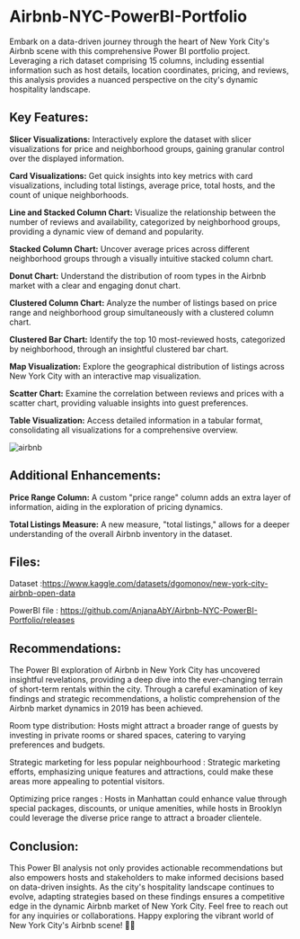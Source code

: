 # Airbnb-NYC-PowerBI-Portfolio

Embark on a data-driven journey through the heart of New York City's Airbnb scene with this comprehensive Power BI portfolio project. Leveraging a rich dataset comprising 15 columns, including essential information such as host details, location coordinates, pricing, and reviews, this analysis provides a nuanced perspective on the city's dynamic hospitality landscape.

## **Key Features:**

**Slicer Visualizations:** Interactively explore the dataset with slicer visualizations for price and neighborhood groups, gaining granular control over the displayed information.

**Card Visualizations:** Get quick insights into key metrics with card visualizations, including total listings, average price, total hosts, and the count of unique neighborhoods.

**Line and Stacked Column Chart:** Visualize the relationship between the number of reviews and availability, categorized by neighborhood groups, providing a dynamic view of demand and popularity.

**Stacked Column Chart:** Uncover average prices across different neighborhood groups through a visually intuitive stacked column chart.

**Donut Chart:** Understand the distribution of room types in the Airbnb market with a clear and engaging donut chart.

**Clustered Column Chart:** Analyze the number of listings based on price range and neighborhood group simultaneously with a clustered column chart.

**Clustered Bar Chart:** Identify the top 10 most-reviewed hosts, categorized by neighborhood, through an insightful clustered bar chart.

**Map Visualization:** Explore the geographical distribution of listings across New York City with an interactive map visualization.

**Scatter Chart:** Examine the correlation between reviews and prices with a scatter chart, providing valuable insights into guest preferences.

**Table Visualization:** Access detailed information in a tabular format, consolidating all visualizations for a comprehensive overview.

![airbnb](https://github.com/AnjanaAbY/Airbnb-NYC-PowerBI-Portfolio/assets/132831620/403658d8-65af-4467-85fa-fa64269353a3)


## Additional Enhancements:

**Price Range Column:** A custom "price range" column adds an extra layer of information, aiding in the exploration of pricing dynamics.

**Total Listings Measure:** A new measure, "total listings," allows for a deeper understanding of the overall Airbnb inventory in the dataset.

## Files:

Dataset :https://www.kaggle.com/datasets/dgomonov/new-york-city-airbnb-open-data

PowerBI file : https://github.com/AnjanaAbY/Airbnb-NYC-PowerBI-Portfolio/releases

## Recommendations:

The Power BI exploration of Airbnb in New York City has uncovered insightful revelations, providing a deep dive into the ever-changing terrain of short-term rentals within the city. Through a careful examination of key findings and strategic recommendations, a holistic comprehension of the Airbnb market dynamics in 2019 has been achieved.

Room type distribution: Hosts might attract a broader range of guests by investing in private rooms or shared spaces, catering to varying preferences and budgets.

Strategic marketing for less popular neighbourhood : Strategic marketing efforts, emphasizing unique features and attractions, could make these areas more appealing to potential visitors.

Optimizing price ranges : Hosts in Manhattan could enhance value through special packages, discounts, or unique amenities, while hosts in Brooklyn could leverage the diverse price range to attract a broader clientele.

## Conclusion:

This Power BI analysis not only provides actionable recommendations but also empowers hosts and stakeholders to make informed decisions based on data-driven insights. As the city's hospitality landscape continues to evolve, adapting strategies based on these findings ensures a competitive edge in the dynamic Airbnb market of New York City.
Feel free to reach out for any inquiries or collaborations. Happy exploring the vibrant world of New York City's Airbnb scene! 🌆✨

